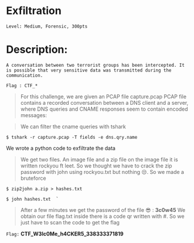 #  Exfiltration
```
Level: Medium, Forensic, 300pts 
```

# Description: 
```
A conversation between two terrorist groups has been intercepted. It is possible that very sensitive data was transmitted during the communication.

Flag : CTF_*

```

>For this challenge, we are given an PCAP file capture.pcap 
PCAP file contains a recorded conversation between a DNS client and a server, where DNS queries and CNAME responses seem to contain encoded messages:

>We can filter the cname queries with tshark 

`$ tshark -r capture.pcap -T fields -e dns.qry.name`

We wrote a python code to exfiltrate the data  

>We get two files. An image file and a zip file 
on the image file it is written rockyou ft leet. So we thought we have to crack the zip password with john using rockyou.txt but nothing 😒. 
So we made a bruteforce 

`$ zip2john a.zip > hashes.txt `

`$ john hashes.txt  ̀` 

>After a few minutes we get the password of the file 😎 : **3c0w45**
We obtain our file flag.txt inside there is a code qr written with #. So we just have to scan the code to get the flag 

```Flag:``` **CTF_W3lc0Me_h4CKER5_338333371819**

